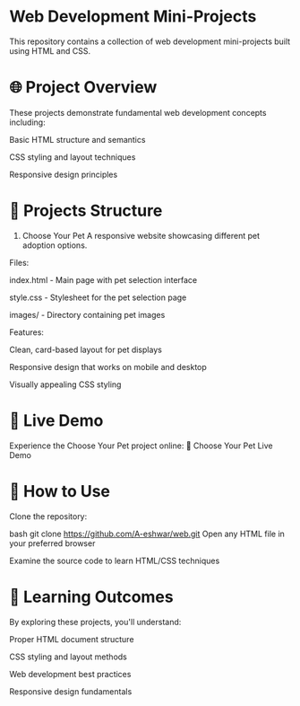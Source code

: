 # Web Development Mini-Projects
This repository contains a collection of web development mini-projects built using HTML and CSS.

# 🌐 Project Overview
These projects demonstrate fundamental web development concepts including:

Basic HTML structure and semantics

CSS styling and layout techniques

Responsive design principles

# 📂 Projects Structure
1. Choose Your Pet
A responsive website showcasing different pet adoption options.

Files:

index.html - Main page with pet selection interface

style.css - Stylesheet for the pet selection page

images/ - Directory containing pet images

Features:

Clean, card-based layout for pet displays

Responsive design that works on mobile and desktop

Visually appealing CSS styling
# 🌟 Live Demo
Experience the Choose Your Pet project online:
🔗 Choose Your Pet Live Demo

# 🚀 How to Use
Clone the repository:

bash
git clone https://github.com/A-eshwar/web.git
Open any HTML file in your preferred browser

Examine the source code to learn HTML/CSS techniques

# 📝 Learning Outcomes
By exploring these projects, you'll understand:

Proper HTML document structure

CSS styling and layout methods

Web development best practices

Responsive design fundamentals
